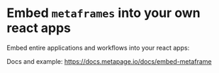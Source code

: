 # Embed `metaframes` into your own react apps

Embed entire applications and workflows into your react apps:

Docs and example: https://docs.metapage.io/docs/embed-metaframe